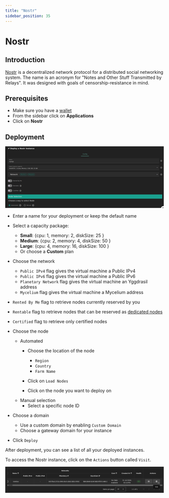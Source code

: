 ```yaml
---
title: "Nostr"
sidebar_position: 35
---
```


<h1> Nostr </h1>

## Introduction

[Nostr](https://nostr.com/) is a decentralized network protocol for a distributed social networking system. The name is an acronym for "Notes and Other Stuff Transmitted by Relays". It was designed with goals of censorship-resistance in mind. 

## Prerequisites

- Make sure you have a [wallet](../wallet_connector.md)
- From the sidebar click on **Applications**
- Click on **Nostr**

## Deployment

![](./img/solutions_nostr.png)

- Enter a name for your deployment or keep the default name
- Select a capacity package:
    - **Small**: {cpu: 1, memory: 2, diskSize: 25 }
    - **Medium**: {cpu: 2, memory: 4, diskSize: 50 }
    - **Large**: {cpu: 4, memory: 16, diskSize: 100 }
    - Or choose a **Custom** plan
- Choose the network
   - `Public IPv4` flag gives the virtual machine a Public IPv4
   - `Public IPv6` flag gives the virtual machine a Public IPv6
   - `Planetary Network` flag gives the virtual machine an Yggdrasil address
   - `Mycelium` flag gives the virtual machine a Mycelium address

- `Rented By Me` flag to retrieve nodes currently reserved by you
- `Rentable` flag to retrieve nodes that can be reserved as [dedicated nodes](../deploy/node_finder.md#dedicated-nodes)
- `Certified` flag to retrieve only certified nodes 
- Choose the node 
  - Automated
    - Choose the location of the node
       - `Region`
       - `Country`
       - `Farm Name`

    - Click on `Load Nodes`
    - Click on the node you want to deploy on
  - Manual selection
    - Select a specific node ID
- Choose a domain
  - Use a custom domain by enabling `Custom Domain`
  - Choose a gateway domain for your instance
- Click `Deploy`

After deployment, you can see a list of all your deployed instances.

To access the Nostr instance, click on the `Actions` button called `Visit`.

![](./img/nostr_instances.png)